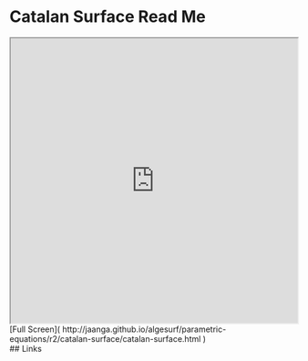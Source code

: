 Catalan Surface Read Me
===

<iframe src='http://jaanga.github.io/algesurf/parametric-equations/r2/catalan-surface/catalan-surface.html' width=100% height=500px >
There is an `iframe` here. It is not visible when viewed on github.com/algesurf. To view, please see 'Project Links' below.
</iframe>
[Full Screen]( http://jaanga.github.io/algesurf/parametric-equations/r2/catalan-surface/catalan-surface.html )
<br>
## Links 
<http://www.3d-meier.de/tut3/Seite29.html>  
